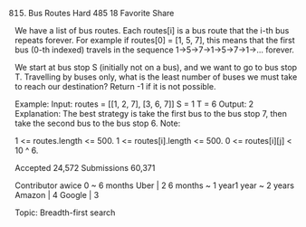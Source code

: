 815. Bus Routes
Hard 485 18 Favorite Share

We have a list of bus routes. Each routes[i] is a bus route that the i-th bus repeats forever. For example if routes[0] = [1, 5, 7], this means that the first bus (0-th indexed) travels in the sequence 1->5->7->1->5->7->1->... forever.

We start at bus stop S (initially not on a bus), and we want to go to bus stop T. Travelling by buses only, what is the least number of buses we must take to reach our destination? Return -1 if it is not possible.

Example:
Input: 
routes = [[1, 2, 7], [3, 6, 7]]
S = 1
T = 6
Output: 2
Explanation: 
The best strategy is take the first bus to the bus stop 7, then take the second bus to the bus stop 6.
Note:

1 <= routes.length <= 500.
1 <= routes[i].length <= 500.
0 <= routes[i][j] < 10 ^ 6.

Accepted 24,572
Submissions 60,371

Contributor awice
0 ~ 6 months
Uber | 2
6 months ~ 1 year1 year ~ 2 years
Amazon | 4 Google | 3

Topic: Breadth-first search
